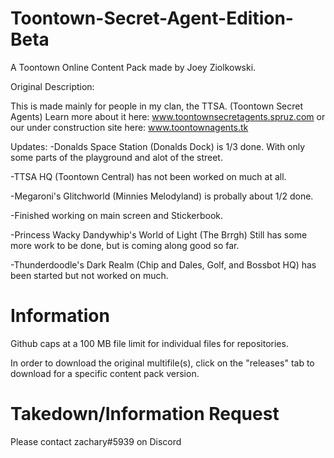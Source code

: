 # Toontown-Secret-Agent-Edition-Beta
A Toontown Online Content Pack made by Joey Ziolkowski.

Original Description:

This is made mainly for people in my clan, the TTSA. (Toontown Secret Agents)
Learn more about it here:
www.toontownsecretagents.spruz.com
or our under construction site here:
www.toontownagents.tk

Updates:
-Donalds Space Station (Donalds Dock) is 1/3 done. With only some parts of the playground and alot of the street.

-TTSA HQ (Toontown Central) has not been worked on much at all.

-Megaroni's Glitchworld (Minnies Melodyland) is probally about 1/2 done.

-Finished working on main screen and Stickerbook.

-Princess Wacky Dandywhip's World of Light (The Brrgh) Still has some more work to be done, but is coming along good so far.

-Thunderdoodle's Dark Realm (Chip and Dales, Golf, and Bossbot HQ) has been started but not worked on much.

# Information

Github caps at a 100 MB file limit for individual files for repositories.

In order to download the original multifile(s), click on the "releases" tab to download for a specific content pack version.



# Takedown/Information Request
Please contact zachary#5939 on Discord
